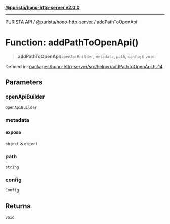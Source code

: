 [**@purista/hono-http-server v2.0.0**](../README.md)

***

[PURISTA API](../../../packages.md) / [@purista/hono-http-server](../README.md) / addPathToOpenApi

# Function: addPathToOpenApi()

> **addPathToOpenApi**(`openApiBuilder`, `metadata`, `path`, `config`): `void`

Defined in: [packages/hono-http-server/src/helper/addPathToOpenApi.ts:14](https://github.com/puristajs/purista/blob/master/packages/hono-http-server/src/helper/addPathToOpenApi.ts#L14)

## Parameters

### openApiBuilder

`OpenApiBuilder`

### metadata

#### expose

`object` & `object`

### path

`string`

### config

`Config`

## Returns

`void`
